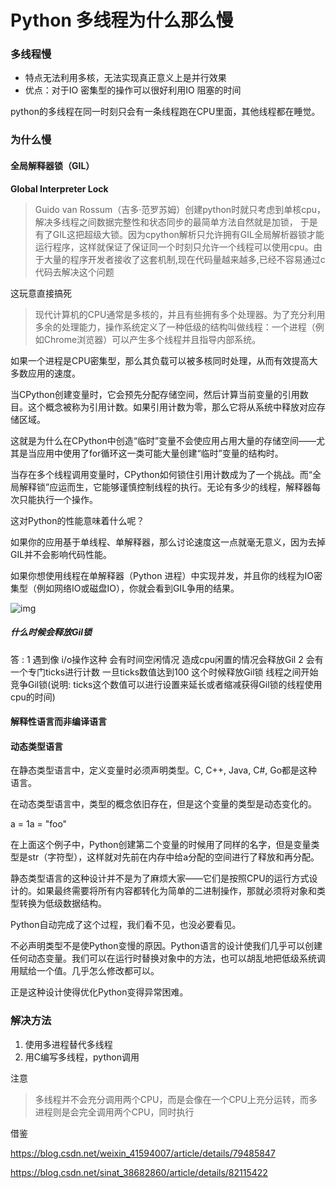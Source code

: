 # Python 多线程为什么那么慢



### 多线程慢

- 特点无法利用多核，无法实现真正意义上是并行效果
- 优点：对于IO 密集型的操作可以很好利用IO 阻塞的时间

python的多线程在同一时刻只会有一条线程跑在CPU里面，其他线程都在睡觉。



### 为什么慢

#### 全局解释器锁（GIL）

**Global Interpreter Lock**

> Guido van Rossum（吉多·范罗苏姆）创建python时就只考虑到单核cpu，解决多线程之间数据完整性和状态同步的最简单方法自然就是加锁， 于是有了GIL这把超级大锁。因为cpython解析只允许拥有GIL全局解析器锁才能运行程序，这样就保证了保证同一个时刻只允许一个线程可以使用cpu。由于大量的程序开发者接收了这套机制,现在代码量越来越多,已经不容易通过c代码去解决这个问题

这玩意直接搞死

> 现代计算机的CPU通常是多核的，并且有些拥有多个处理器。为了充分利用多余的处理能力，操作系统定义了一种低级的结构叫做线程：一个进程（例如Chrome浏览器）可以产生多个线程并且指导内部系统。

如果一个进程是CPU密集型，那么其负载可以被多核同时处理，从而有效提高大多数应用的速度。

当CPython创建变量时，它会预先分配存储空间，然后计算当前变量的引用数目。这个概念被称为引用计数。如果引用计数为零，那么它将从系统中释放对应存储区域。

这就是为什么在CPython中创造“临时”变量不会使应用占用大量的存储空间——尤其是当应用中使用了for循环这一类可能大量创建“临时”变量的结构时。

当存在多个线程调用变量时，CPython如何锁住引用计数成为了一个挑战。而“全局解释锁”应运而生，它能够谨慎控制线程的执行。无论有多少的线程，解释器每次只能执行一个操作。

这对Python的性能意味着什么呢？

如果你的应用基于单线程、单解释器，那么讨论速度这一点就毫无意义，因为去掉GIL并不会影响代码性能。

如果你想使用线程在单解释器（Python 进程）中实现并发，并且你的线程为IO密集型（例如网络IO或磁盘IO），你就会看到GIL争用的结果。

![img](http://5b0988e595225.cdn.sohucs.com/images/20180814/02121e2d0f164816931bef25c1ffdb13.png)

##### 什么时候会释放Gil锁

答 : 
 1 遇到像 i/o操作这种 会有时间空闲情况 造成cpu闲置的情况会释放Gil
 2 会有一个专门ticks进行计数 一旦ticks数值达到100 这个时候释放Gil锁 线程之间开始竞争Gil锁(说明:
     ticks这个数值可以进行设置来延长或者缩减获得Gil锁的线程使用cpu的时间)

#### 解释性语言而非编译语言

#### 动态类型语言

在静态类型语言中，定义变量时必须声明类型。C, C++, Java, C#, Go都是这种语言。

在动态类型语言中，类型的概念依旧存在，但是这个变量的类型是动态变化的。

a = 1a = "foo"

在上面这个例子中，Python创建第二个变量的时候用了同样的名字，但是变量类型是str（字符型），这样就对先前在内存中给a分配的空间进行了释放和再分配。

静态类型语言的这种设计并不是为了麻烦大家——它们是按照CPU的运行方式设计的。如果最终需要将所有内容都转化为简单的二进制操作，那就必须将对象和类型转换为低级数据结构。

Python自动完成了这个过程，我们看不见，也没必要看见。

不必声明类型不是使Python变慢的原因。Python语言的设计使我们几乎可以创建任何动态变量。我们可以在运行时替换对象中的方法，也可以胡乱地把低级系统调用赋给一个值。几乎怎么修改都可以。

正是这种设计使得优化Python变得异常困难。

### 解决方法

1. 使用多进程替代多线程
2. 用C编写多线程，python调用

注意

> 多线程并不会充分调用两个CPU，而是会像在一个CPU上充分运转，而多进程则是会完全调用两个CPU，同时执行



借鉴

https://blog.csdn.net/weixin_41594007/article/details/79485847

https://blog.csdn.net/sinat_38682860/article/details/82115422